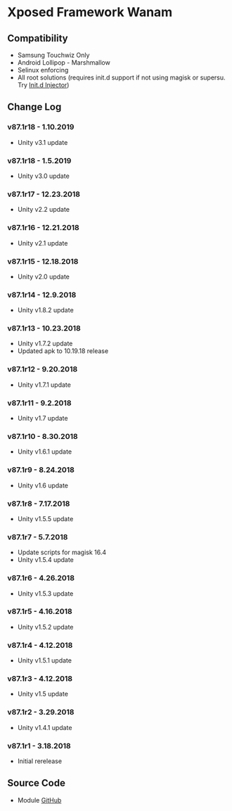 # Xposed Framework Wanam

## Compatibility
* Samsung Touchwiz Only
* Android Lollipop - Marshmallow
* Selinux enforcing
* All root solutions (requires init.d support if not using magisk or supersu. Try [Init.d Injector](https://forum.xda-developers.com/android/software-hacking/mod-universal-init-d-injector-wip-t3692105))

## Change Log
### v87.1r18 - 1.10.2019
* Unity v3.1 update

### v87.1r18 - 1.5.2019
* Unity v3.0 update

### v87.1r17 - 12.23.2018
* Unity v2.2 update

### v87.1r16 - 12.21.2018
* Unity v2.1 update

### v87.1r15 - 12.18.2018
* Unity v2.0 update

### v87.1r14 - 12.9.2018
* Unity v1.8.2 update

### v87.1r13 - 10.23.2018
* Unity v1.7.2 update
* Updated apk to 10.19.18 release

### v87.1r12 - 9.20.2018
* Unity v1.7.1 update

### v87.1r11 - 9.2.2018
* Unity v1.7 update

### v87.1r10 - 8.30.2018
* Unity v1.6.1 update

### v87.1r9 - 8.24.2018
* Unity v1.6 update

### v87.1r8 - 7.17.2018
* Unity v1.5.5 update

### v87.1r7 - 5.7.2018
* Update scripts for magisk 16.4
* Unity v1.5.4 update

### v87.1r6 - 4.26.2018
* Unity v1.5.3 update

### v87.1r5 - 4.16.2018
* Unity v1.5.2 update

### v87.1r4 - 4.12.2018
* Unity v1.5.1 update

### v87.1r3 - 4.12.2018
* Unity v1.5 update

### v87.1r2 - 3.29.2018
* Unity v1.4.1 update

### v87.1r1 - 3.18.2018
* Initial rerelease

## Source Code
* Module [GitHub](https://github.com/therealahrion/Xposed-Framework-Wanam-Unity)
